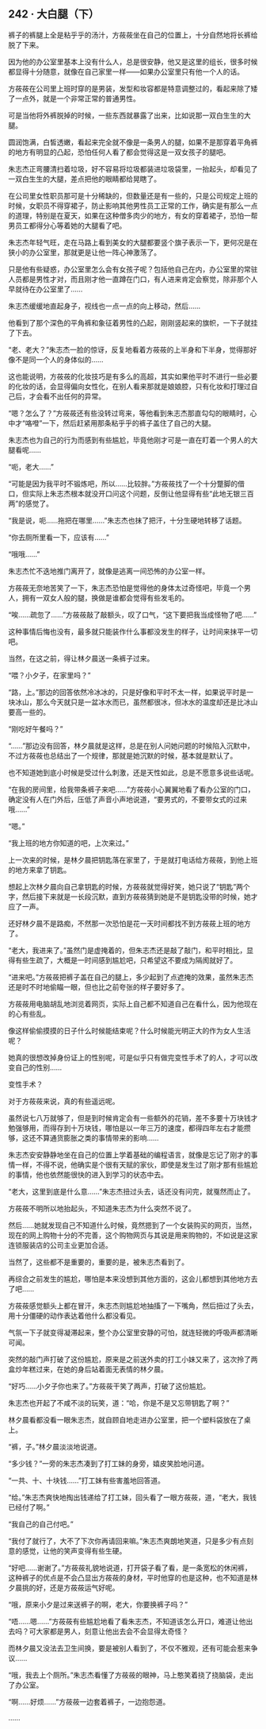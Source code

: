 ## 242 · 大白腿（下）

裤子的裤腿上全是粘乎乎的汤汁，方莜莜坐在自己的位置上，十分自然地将长裤给脱了下来。

因为他的办公室里基本上没有什么人，总是很安静，他又是这里的组长，很多时候都显得十分随意，就像在自己家里一样——如果办公室里只有他一个人的话。

方莜莜在公司里上班时穿的是男装，发型和妆容都是特意调整过的，看起来除了矮了一点外，就是一个非常正常的普通男性。

可是当他将外裤脱掉的时候，一些东西就暴露了出来，比如说那一双白生生的大腿。

圆润饱满，白皙透嫩，看起来完全就不像是一条男人的腿，如果不是那穿着平角裤的地方有明显的凸起，恐怕任何人看了都会觉得这是一双女孩子的腿吧。

朱志杰正弯腰清扫着垃圾，好不容易将垃圾都装进垃圾袋里，一抬起头，却看见了一双白生生的大腿，差点把他的眼睛都给晃瞎了。

在公司里女性职员那可是十分稀缺的，但数量还是有一些的，只是公司规定上班的时候，女职员不得穿裙子，防止影响其他男性员工正常的工作，确实是有那么一点的道理，特别是在夏天，如果在这种僧多肉少的地方，有女的穿着裙子，恐怕一帮男员工都得分心等着她的大腿看了吧。

朱志杰年轻气旺，走在马路上看到美女的大腿都要竖个旗子表示一下，更何况是在狭小的办公室里，那就更是让他一阵心神激荡了。

只是他有些疑惑，办公室里怎么会有女孩子呢？包括他自己在内，办公室里的常驻人员都是男性才对，而且刚才他一直蹲在门口，有人进来肯定会察觉，除非那个人早就待在办公室里了……

朱志杰缓缓地直起身子，视线也一点一点的向上移动，然后……

他看到了那个深色的平角裤和象征着男性的凸起，刚刚竖起来的旗帜，一下子就挂了下去。

“老、老大？”朱志杰一脸的惊讶，反复地看着方莜莜的上半身和下半身，觉得那好像不是同一个人的身体似的……

这也能说明，方莜莜的化妆技巧是有多么的高超，其实如果他平时不进行一些必要的化妆的话，会显得偏向女性化，在别人看来那就是娘娘腔，只有化妆和打理过自己后，才会看不出任何的异常。

“嗯？怎么了？”方莜莜还有些没转过弯来，等他看到朱志杰那直勾勾的眼睛时，心中才“咯噔”一下，然后赶紧用那条粘乎乎的裤子盖住了自己的大腿。

朱志杰也为自己的行为而感到有些尴尬，毕竟他刚才可是一直在盯着一个男人的大腿看呢……

“呃，老大……”

“可能是因为我平时不锻炼吧，所以……比较胖。”方莜莜找了一个十分蹩脚的借口，但实际上朱志杰根本就没开口问这个问题，反倒让他显得有些“此地无银三百两”的感觉了。

“我是说，呃……拖把在哪里……”朱志杰也抹了把汗，十分生硬地转移了话题。

“你去厕所里看一下，应该有……”

“哦哦……”

朱志杰忙不迭地推门离开了，就像是逃离一间恐怖的办公室一样。

方莜莜无奈地苦笑了一下，朱志杰恐怕是觉得他的身体太过奇怪吧，毕竟一个男人，拥有一双女人般的腿，换做是谁都会觉得有些发毛的。

“唉……疏忽了……”方莜莜敲了敲额头，叹了口气，“这下要把我当成怪物了吧……”

这种事情后悔也没有，最多就只能装作什么事都没发生的样子，让时间来抹平一切吧。

当然，在这之前，得让林夕晨送一条裤子过来。

“喂？小夕子，在家里吗？”

“路，上。”那边的回答依然冷冰冰的，只是好像和平时不太一样，如果说平时是一块冰山，那么今天就只是一盆冰水而已，虽然都很冰，但冰水的温度却还是比冰山要高一些的。

“刚吃好午餐吗？”

“……”那边没有回答，林夕晨就是这样，总是在别人问她问题的时候陷入沉默中，不过方莜莜也总结出了一个规律，那就是她沉默的时候，基本就是默认了。

也不知道她到底小时候是受过什么刺激，还是天性如此，总是不愿意多说些话呢。

“在我的房间里，给我带条裤子来吧……”方莜莜小心翼翼地看了看办公室的门口，确定没有人在门外后，压低了声音小声地说道，“要男式的，不要带女式的过来哦……”

“嗯。”

“我上班的地方你知道的吧，上次来过。”

上一次来的时候，是林夕晨把钥匙落在家里了，于是就打电话给方莜莜，到他上班的地方来拿了钥匙。

想起上次林夕晨向自己拿钥匙的时候，方莜莜就觉得好笑，她只说了“钥匙”两个字，然后接下来就是一长段沉默，直到方莜莜猜到她是不是钥匙没带的时候，她才应了一声。

还好林夕晨不是路痴，不然那一次恐怕是花一天时间都找不到方莜莜上班的地方了。

“老大，我进来了。”虽然门是虚掩着的，但朱志杰还是敲了敲门，和平时相比，显得有些生疏了，大概是一时间感到尴尬吧，只希望这不要成为隔阂就好了。

“进来吧。”方莜莜把裤子盖在自己的腿上，多少起到了点遮掩的效果，虽然朱志杰还是时不时地偷瞄一眼，但也比之前夸张的样子要好多了。

方莜莜用电脑胡乱地浏览着网页，实际上自己都不知道自己在看什么，因为他现在的心有些乱。

像这样偷偷摸摸的日子什么时候能结束呢？什么时候能光明正大的作为女人生活呢？

她真的很想改掉身份证上的性别呢，可是似乎只有做完变性手术了的人，才可以改变自己的性别……

变性手术？

对于方莜莜来说，真的有些遥远呢。

虽然说七八万就够了，但是到时候肯定会有一些额外的花销，差不多要十万块钱才勉强够用，而得存到十万块钱，哪怕是以一年三万的速度，都得四年左右才能攒够，这还不算通货膨胀之类的事情带来的影响……

朱志杰安安静静地坐在自己的位置上学着基础的编程语言，就像是忘记了刚才的事情一样，不得不说，他确实是个很有天赋的家伙，即使是发生过了刚才那有些尴尬的事情，他也依然能很快的进入到学习的状态中去。

“老大，这里到底是什么意……”朱志杰扭过头去，话还没有问完，就戛然而止了。

方莜莜不明所以地抬起头，不知道朱志杰为什么突然不说了。

然后……她就发现自己不知道什么时候，竟然摁到了一个女装购买的网页，当然，现在的网上购物十分的不完善，这个购物网页与其说是用来购物的，不如说是这家连锁服装店的公司主业更加合适。

当然了，这些都不是重要的，重要的是，被朱志杰看到了。

再综合之前发生的尴尬，哪怕是本来没想到其他方面的，这会儿都想到其他地方去了吧……

方莜莜感觉额头上都在冒汗，朱志杰则尴尬地抽搐了一下嘴角，然后扭过了头去，用十分僵硬的动作表达着他什么都没看见。

气氛一下子就变得凝滞起来，整个办公室里安静的可怕，就连轻微的呼吸声都清晰可闻。

突然的敲门声打破了这份尴尬，原来是之前送外卖的打工小妹又来了，这次拎了两盒炒年糕过来，在她的身后站着面无表情的林夕晨。

“好巧……小夕子你也来了。”方莜莜干笑了两声，打破了这份尴尬。

朱志杰也开起了不咸不淡的玩笑，道：“哈，你是不是又忘带钥匙了啊？”

林夕晨看都没看一眼朱志杰，就自顾自地走进办公室里，把一个塑料袋放在了桌上。

“裤，子。”林夕晨淡淡地说道。

“多少钱？”一旁的朱志杰凑到了打工妹的身旁，嬉皮笑脸地问道。

“一共、十、十块钱……”打工妹有些害羞地回答道。

“给。”朱志杰爽快地掏出钱递给了打工妹，回头看了一眼方莜莜，道，“老大，我钱已经付了啊。”

“我自己的自己付吧。”

“我付了就行了，大不了下次你再请回来嘛。”朱志杰爽朗地笑道，只是多少有点刻意的感觉，让他的笑声变得有些生硬。

“好吧……谢谢了。”方莜莜礼貌地说道，打开袋子看了看，是一条宽松的休闲裤，这种裤子的优点是不会凸显出方莜莜的身材，平时他穿的也是这种，也不知道是林夕晨挑的好，还是方莜莜运气好呢。

“哦，原来小夕是过来送裤子的啊，老大，你要换裤子吗？”

“唔……嗯……”方莜莜有些尴尬地看了看朱志杰，不知道该怎么开口，难道让他出去吗？可大家都是男人，刻意让他出去会不会显得太奇怪？

而林夕晨又没法去卫生间换，要是被别人看到了，不仅不雅观，还有可能会惹来争议……

“哦，我去上个厕所。”朱志杰看懂了方莜莜的眼神，马上憨笑着挠了挠脑袋，走出了办公室。

“啊……好烦……”方莜莜一边套着裤子，一边抱怨道。

……
